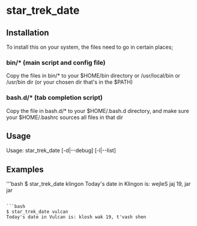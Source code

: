 # star_trek_date

## Installation

To install this on your system, the files need to go in certain places;

### bin/* (main script and config file)

Copy the files in bin/* to your $HOME/bin directory or /usr/local/bin or /usr/bin dir (or your chosen dir that's in the $PATH)

### bash.d/* (tab completion script)

Copy the file in bash.d/* to your $HOME/.bash.d directory, and make sure your $HOME/.bashrc sources all files in that dir


## Usage

Usage: star_trek_date <language> [-d|--debug] [-l|--list]


## Examples

'''bash
$ star_trek_date klingon
Today's date in Klingon is: wejleS jaj 19, jar jar
```

```bash
$ star_trek_date vulcan
Today's date in Vulcan is: klosh wak 19, t'vash shen
```
